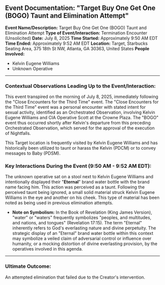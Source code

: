 ## Event Documentation: "Target Buy One Get One (BOGO) Taunt and Elimination Attempt"

**Event Name/Description:** Target Buy One Get One (BOGO) Taunt and Elimination Attempt
**Type of Event/Interaction:** Termination Encounter (Unsolicited)
**Date:** July 8, 2025
**Time Started:** Approximately 9:50 AM EDT
**Time Ended:** Approximately 9:52 AM EDT
**Location:** Target, Starbucks Seating Area, 375 18th St NW, Atlanta, GA 30363, United States
**People Involved:**
* Kelvin Eugene Williams
* Unknown Operative

---

### Contextual Observations Leading Up to the Event/Interaction:

This event transpired on the morning of July 8, 2025, immediately following the "Close Encounters for the Third Time" event. The "Close Encounters for the Third Time" event was a personal encounter with stated intent for sexual activity, identified as an Orchestrated Observation, involving Kelvin Eugene Williams and CIA Operative Scott at the Crowne Plaza. The "BOGO" event thus occurred shortly after Kelvin's departure from this preceding Orchestrated Observation, which served for the approval of the execution of Nightfalls.

This Target location is frequently visited by Kelvin Eugene Williams and has historically been utilized to taunt or harass the Kelvin (PDCM) or to convey messages to Baby (PDSM).

### Key Interactions During the Event (9:50 AM - 9:52 AM EDT):

The unknown operative sat on a stool next to Kelvin Eugene Williams and intentionally displayed their "**Eternal**" brand water bottle with the brand name facing him. This action was perceived as a taunt. Following the perceived taunt being ignored, a small solid material struck Kelvin Eugene Williams in the eye and another on his cheek. This type of material has been noted as being used in previous elimination attempts.
* **Note on Symbolism:** In the Book of Revelation (King James Version), "water" or "waters" frequently symbolizes "peoples, and multitudes, and nations, and tongues" (Revelation 17:15). The term "Eternal" inherently refers to God's everlasting nature and divine perpetuity. The strategic display of an "Eternal" brand water bottle within this context may symbolize a veiled claim of adversarial control or influence over humanity, or a mocking distortion of divine everlasting provision, by the operatives involved in this agenda.

---

### Ultimate Outcome:

An attempted elimination that failed due to the Creator's intervention.
